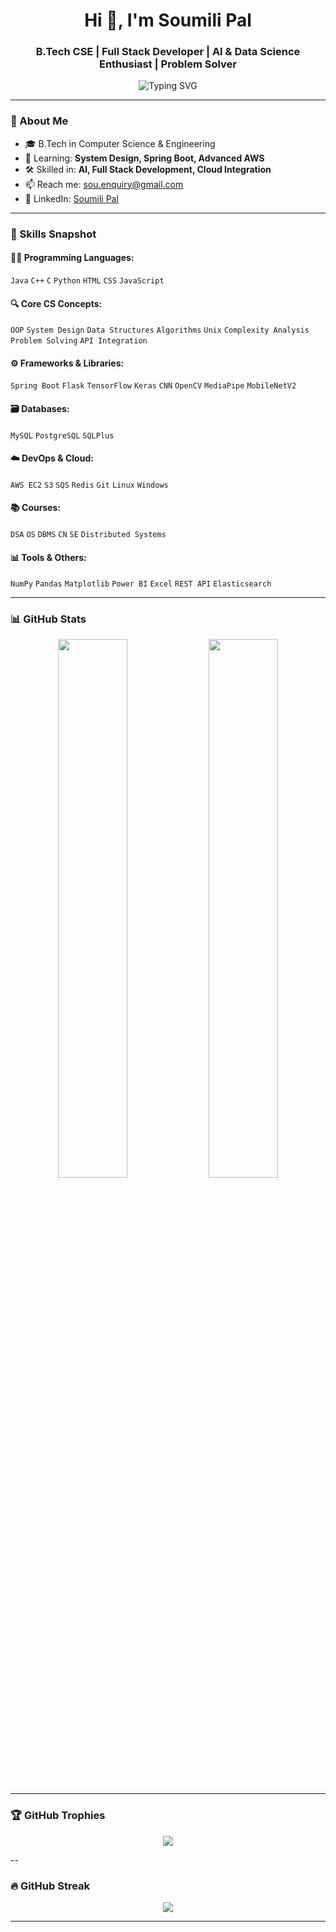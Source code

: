<h1 align="center">Hi 👋, I'm Soumili Pal</h1>
<h3 align="center">B.Tech CSE | Full Stack Developer | AI & Data Science Enthusiast | Problem Solver</h3>

<p align="center">
  <img src="https://readme-typing-svg.herokuapp.com?font=Fira+Code&pause=1000&color=F7971E&center=true&vCenter=true&width=435&lines=Welcome+to+my+GitHub!;Full+Stack+%7C+AI+%7C+Cloud+Developer;Let's+build+something+awesome+🚀" alt="Typing SVG" /> 
</p>


---

### 🚀 About Me

- 🎓 B.Tech in Computer Science & Engineering
- 🌱 Learning: **System Design, Spring Boot, Advanced AWS**
- 🛠️ Skilled in: **AI, Full Stack Development, Cloud Integration**
- 📫 Reach me: [sou.enquiry@gmail.com](mailto:sou.enquiry@gmail.com)
- 💼 LinkedIn: [Soumili Pal](https://linkedin.com/in/soumili-pal-0281b6255)

---

### 🧠 Skills Snapshot

#### 👩‍💻 Programming Languages:
`Java` `C++` `C` `Python` `HTML` `CSS` `JavaScript`

#### 🔍 Core CS Concepts:
`OOP` `System Design` `Data Structures` `Algorithms` `Unix` `Complexity Analysis` `Problem Solving` `API Integration`

#### ⚙️ Frameworks & Libraries:
`Spring Boot` `Flask` `TensorFlow` `Keras` `CNN` `OpenCV` `MediaPipe` `MobileNetV2`

#### 🗃️ Databases:
`MySQL` `PostgreSQL` `SQLPlus`

#### ☁️ DevOps & Cloud:
`AWS EC2` `S3` `SQS` `Redis` `Git` `Linux` `Windows`

#### 📚 Courses:
`DSA` `OS` `DBMS` `CN` `SE` `Distributed Systems`

#### 📊 Tools & Others:
`NumPy` `Pandas` `Matplotlib` `Power BI` `Excel` `REST API` `Elasticsearch`

---

### 📊 GitHub Stats

<p align="center">
  <img src="https://github-readme-stats.vercel.app/api?username=SoumiliPal3&show_icons=true&theme=radical" width="47%" />
  <img src="https://github-readme-stats.vercel.app/api/top-langs/?username=SoumiliPal3&layout=compact&theme=radical" width="47%" />
</p>

---

### 🏆 GitHub Trophies

<p align="center">
  <img src="https://github-profile-trophy.vercel.app/?username=SoumiliPal3&theme=gruvbox&margin-w=10&no-bg=true" />
</p>

--

### 🔥 GitHub Streak

<p align="center">
  <img src="https://github-readme-streak-stats.herokuapp.com?user=SoumiliPal3&theme=radical" />
</p>

---

<!--
### 🐍 Contribution Snake

<p align="center">
  <img src="https://raw.githubusercontent.com/SoumiliPal3/SoumiliPal3/output/github-contribution-grid-snake.svg" />
</p>
-->
